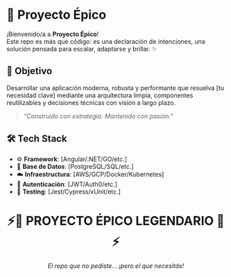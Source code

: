 # 🚀 Proyecto Épico

¡Bienvenido/a a **Proyecto Épico**!  
Este repo es más que código: es una declaración de intenciones, una solución pensada para escalar, adaptarse y brillar. ✨

## 🎯 Objetivo

Desarrollar una aplicación moderna, robusta y performante que resuelva [tu necesidad clave] mediante una arquitectura limpia, componentes reutilizables y decisiones técnicas con visión a largo plazo.

> _"Construido con estrategia. Mantenido con pasión."_

## 🛠️ Tech Stack

- ⚙️ **Framework**: [Angular/.NET/GO/etc.]
- 💾 **Base de Datos**: [PostgreSQL/SQL/etc.]
- ☁️ **Infraestructura**: [AWS/GCP/Docker/Kubernetes]
- 🔐 **Autenticación**: [JWT/Auth0/etc.]
- 🧪 **Testing**: [Jest/Cypress/xUnit/etc.]

<div align="center">

# ⚡️🧠 PROYECTO ÉPICO LEGENDARIO 🧠⚡️  
_El repo que no pediste... ¡pero el que necesitás!_

